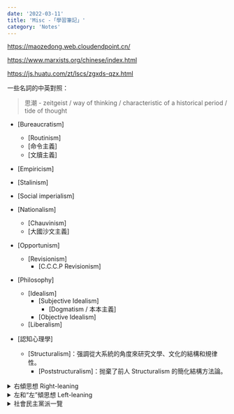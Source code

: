 ```yaml
---
date: '2022-03-11'
title: 'Misc -「學習筆記」'
category: 'Notes'
---
```


https://maozedong.web.cloudendpoint.cn/

https://www.marxists.org/chinese/index.html

https://js.huatu.com/zt/lscs/zgxds-qzx.html

一些名詞的中英對照：

> 思潮 - zeitgeist / way of thinking / characteristic of a historical period / tide of thought

- [Bureaucratism]
  - [Routinism]
  - [命令主義]
  - [文牘主義]
- [Empiricism]

- [Stalinism]
- [Social imperialism]
- [Nationalism]
  - [Chauvinism]
  - [大國沙文主義]
- [Opportunism]
  - [Revisionism]
    - [C.C.C.P Revisionism]

- [Philosophy]
  - [Idealism]
    - [Subjective Idealism]
      - [Dogmatism / 本本主義]
    - [Objective Idealism]
  - [Liberalism]

- [認知心理學]
  - [Structuralism]：强調從大系統的角度來研究文學、文化的結構和規律性。
    - [Poststructuralism]：抛棄了前人 Structuralism 的簡化結構方法論。

<details>

<summary>右傾思想 Right-leaning</summary>

表现为思想落后于实际，不能随着变化了的情况前进，而是拘泥保守，停步不前，甚至企图开倒车；只顾眼前的暂时的局部利益，而不顾工人阶级长远的全局的利益。他们或过高地估计敌人力量，或低估计人民群众的革命力量，看不到革命形势的有利因素，散布悲观情绪，不敢斗争甚至主张搞阶级合作；或者害怕革命形势，屈从反动势力，压制群众斗争，放弃原则，甚至出卖革命，投降敌人，其特征是主观与客观相分离，认识与实践相分离。又叫右倾投降主义。

1 机会主义：放弃与资产阶级的斗争，准备以和平和妥协的手段达到自己的目的。
2 投降主义：投降主义遇到政治斗争，往往放弃原则，牺牲无产阶级根本利益而求得妥协，这就叫做投降主义。
3 逃跑主义：逃跑主义遇到军事斗争，往往不敢正面斗争，而是以逃跑来应对，这就叫做逃跑主义。

</details>

<details>

<summary>左和“左”傾思想 Left-leaning</summary>

左倾：左倾是指政治上追求进步、同情劳动人民的倾向。而带引号的“左”倾，则是政治思想上超越客观，脱离社会现实条件，陷入空想、盲动和冒险的倾向。中国共產党人认为，“左”倾和右倾一样都可以葬送社会主义，因此既反对右，也反对“左”。

</details>

<details>

<summary>社會民主黨派一覽</summary>

以下政党有的是全然的民主社会主义，有的则是社会民主主义政党而有一定数量的民主社会主义者参与其中，或是其他与民主社会主义有关的左翼政党。

欧洲社会党，欧洲，包括有下列成员：

德国社会民主党 （Sozialdemokratische Partei Deutschlands, SPD）- 德国

法国社会党（Parti socialiste, PS）- 法国

工党（Labour Party）- 英国

左翼民主党人党（Democrats of the Left）- 意大利

社会主义党（Parti Socialiste）- 比利时（法语区）

社会主义党-非主流（Social Progressive Alternative）- 比利时

芬兰社会民主党（Suomen Sosialidemokraattinen Puolue）- 芬兰

爱尔兰工党（Labour party, Ireland）- 爱尔兰

西班牙工人社会党（Partido Socialista Obrero Español）- 西班牙

欧洲左翼统一联盟（European United Left）- 欧洲(部分持有共产主义立场)：

瑞典左翼党（Left Party, Sweden）- 瑞典

欧洲左派联盟党（Party of the European Left） - 欧洲

德国左派党（Left Party, Germany）- 德国

社会主义党 (荷兰)（Socialist Party, Netherlands）- 荷兰

社会党（Samajwadi Party）- 印度

民主劳动党（민주노동당/Democratic Labour Party） - 韩国

澳大利亚工党（Australian Labor Party, the） - 澳大利亚

新西兰工党（New Zealand Labour Party , the） - 新西兰

斐济工党（Fiji Labour Party） - 斐济

以色列工党（Israeli Labor Party / Mifleget HaAvoda HaYisraelit） - 以色列

日本社会民主党（しゃかいみんしゅとう/Social Democratic Party , the） - 日本

新民主党（New Democratic Party） - 加拿大

魁北克团结党（Québec Solidaire） - 魁北克(加拿大)

美国社会党（Socialist Party of USA） - 美国

佛罗里达社会党（Socialist Party of Florida） - 美国

民主行动党（Parti Tindakan Demokratik / Democratic Action Party） - 马来西亚

斯里兰卡自由党（Sri Lanka Freedom Party） - 斯里兰卡

人民自由联盟（United People's Freedom Alliance） - 斯里兰卡

自由党（United People's Freedom Alliance） - 哥伦比亚

红绿联盟（Red-Green Alliance ） - 丹麦

波多黎各独立党（Puerto Rican Independence Party） - 波多黎各

社会党（Partido Socialista） - 阿根廷

第五共和国运动党（Fifth Republic Movement） - 委内瑞拉

社会民主连线（League of Social Democrats） - 香港（中国）

捷克社会民主党（The Czech Social Democratic Party） - 捷克 [1] 

爱沙尼亚社会民主党（Social Democratic Party） - 爱沙尼亚 [2] 

美国最大的民主社会主义组织是美国民主社会主义者（Democratic Socialists of America, DSA）。DSA虽然在21世纪初还不是一个统一的政党，但结合了非常多左翼组织。DSA也是社会党国际（Socialist International）以及其附属的青年部（Young Democratic Socialists）的成员，它是唯一一个被世界最大的社会党青年国际联盟（International Union of Socialist Youth）承认的美国组织。 [3] 

以下政党是冠以社会党之名，却与社会民主主义无关的政党。

下面几个政党虽然党名里面含有社会党的字样，其政党性质却与社会民主主义以及民主社会主义毫无关联：

民族社会主义德国工人党 - 即纳粹党；

德国统一社会党 (前东德) - 两德统一前的前东德执政党，该党实际上是一个共产主义政党；

阿拉伯复兴社会党 - 该党是一个泛阿拉伯的、激进的、非宗教的民族主义政党；

朝鲜社会民主党 (朝鲜) - 该党名义为在朝鲜参政议政的在野民主党派，实际上是一个认同并附和金氏政权的意识形态的政党；

拉脱维亚社会党 (拉脱维亚) - 该党是一个共产主义政党；

孟加拉国社会党 (孟加拉国) - 该党是一个共产主义政党。

</details>